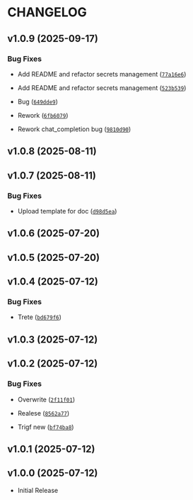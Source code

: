 # CHANGELOG

<!-- version list -->

## v1.0.9 (2025-09-17)

### Bug Fixes

- Add README and refactor secrets management
  ([`77a16e6`](https://github.com/synvex-ai/openai-rooms-pkg/commit/77a16e61920d5d54d9d338862895546e087d5469))

- Add README and refactor secrets management
  ([`523b539`](https://github.com/synvex-ai/openai-rooms-pkg/commit/523b53999b609bc7dc4457c9eb8a68acdb79f68b))

- Bug
  ([`649dde9`](https://github.com/synvex-ai/openai-rooms-pkg/commit/649dde90aca92ea9d2066236de6e2f4487634b19))

- Rework
  ([`6fb6079`](https://github.com/synvex-ai/openai-rooms-pkg/commit/6fb60790303065ec088b11528459c67f74fb3c98))

- Rework chat_completion bug
  ([`9810d90`](https://github.com/synvex-ai/openai-rooms-pkg/commit/9810d90cc38b20dc4eb85f939eae62190b430b23))


## v1.0.8 (2025-08-11)


## v1.0.7 (2025-08-11)

### Bug Fixes

- Upload template for doc
  ([`d98d5ea`](https://github.com/synvex-ai/openai-rooms-pkg/commit/d98d5ea512951ef859c3a671c2191a3e7c913520))


## v1.0.6 (2025-07-20)


## v1.0.5 (2025-07-20)


## v1.0.4 (2025-07-12)

### Bug Fixes

- Trete
  ([`bd679f6`](https://github.com/synvex-ai/template-rooms-pkg/commit/bd679f6dd67c0895d9d55bbaab3cf3748bbd36f5))


## v1.0.3 (2025-07-12)


## v1.0.2 (2025-07-12)

### Bug Fixes

- Overwrite
  ([`2f11f01`](https://github.com/synvex-ai/template-rooms-pkg/commit/2f11f013ecdb11e0d88c088a2ff74e4dc50f4d48))

- Realese
  ([`8562a77`](https://github.com/synvex-ai/template-rooms-pkg/commit/8562a77aa24938a1b152ccc81affae3bb0ea15ad))

- Trigf new
  ([`bf74ba8`](https://github.com/synvex-ai/template-rooms-pkg/commit/bf74ba8fb3f121575e7162306242a777e25bc079))


## v1.0.1 (2025-07-12)


## v1.0.0 (2025-07-12)

- Initial Release
